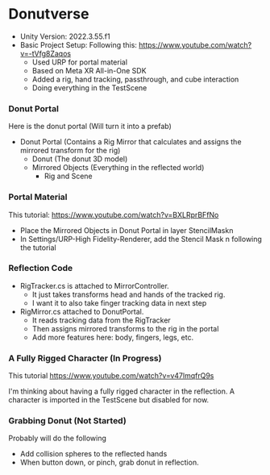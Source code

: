 # Donutverse #

- Unity Version: 2022.3.55.f1
- Basic Project Setup: Following this: https://www.youtube.com/watch?v=-tVfg8Zaqos
  - Used URP for portal material
  - Based on Meta XR All-in-One SDK
  - Added a rig, hand tracking, passthrough, and cube interaction
  - Doing everything in the TestScene

### Donut Portal ###

Here is the donut portal (Will turn it into a prefab)

- Donut Portal (Contains a Rig Mirror that calculates and assigns the mirrored transform for the rig)
  - Donut (The donut 3D model)
  - Mirrored Objects (Everything in the reflected world)
    - Rig and Scene
   
### Portal Material ###

This tutorial: https://www.youtube.com/watch?v=BXLRprBFfNo

- Place the Mirrored Objects in Donut Portal in layer StencilMaskn
- In Settings/URP-High Fidelity-Renderer, add the Stencil Mask n following the tutorial

### Reflection Code ###

- RigTracker.cs is attached to MirrorController.
  - It just takes transforms head and hands of the tracked rig.
  - I want it to also take finger tracking data in next step
- RigMirror.cs attached to DonutPortal.
  - It reads tracking data from the RigTracker
  - Then assigns mirrored transforms to the rig in the portal
  - Add more features here: body, fingers, legs, etc.

### A Fully Rigged Character (In Progress) ###

This tutorial https://www.youtube.com/watch?v=v47lmqfrQ9s

I'm thinking about having a fully rigged character in the reflection. A character is imported in the TestScene but disabled for now.

### Grabbing Donut (Not Started) ###

Probably will do the following

- Add collision spheres to the reflected hands
- When button down, or pinch, grab donut in reflection.

